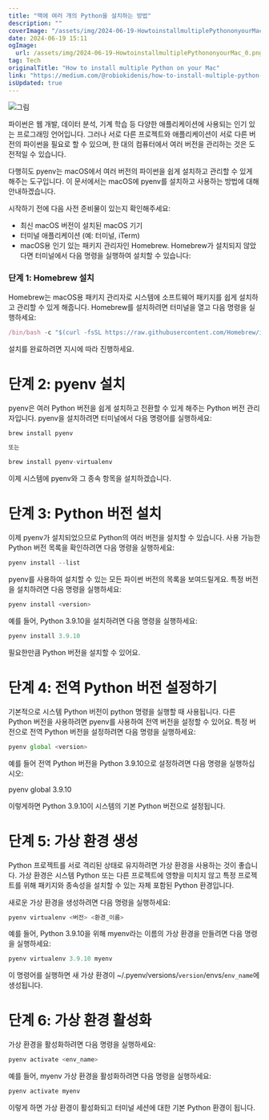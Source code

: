 ```yaml
---
title: "맥에 여러 개의 Python을 설치하는 방법"
description: ""
coverImage: "/assets/img/2024-06-19-HowtoinstallmultiplePythononyourMac_0.png"
date: 2024-06-19 15:11
ogImage:
  url: /assets/img/2024-06-19-HowtoinstallmultiplePythononyourMac_0.png
tag: Tech
originalTitle: "How to install multiple Python on your Mac"
link: "https://medium.com/@robiokidenis/how-to-install-multiple-python-on-your-mac-d20713740a2d"
isUpdated: true
---
```


![그림](/assets/img/2024-06-19-HowtoinstallmultiplePythononyourMac_0.png)

파이썬은 웹 개발, 데이터 분석, 기계 학습 등 다양한 애플리케이션에 사용되는 인기 있는 프로그래밍 언어입니다. 그러나 서로 다른 프로젝트와 애플리케이션이 서로 다른 버전의 파이썬을 필요로 할 수 있으며, 한 대의 컴퓨터에서 여러 버전을 관리하는 것은 도전적일 수 있습니다.

다행히도 pyenv는 macOS에서 여러 버전의 파이썬을 쉽게 설치하고 관리할 수 있게 해주는 도구입니다. 이 문서에서는 macOS에 pyenv를 설치하고 사용하는 방법에 대해 안내하겠습니다.

시작하기 전에 다음 사전 준비물이 있는지 확인해주세요:

<!-- cozy-coder - 수평 -->

<ins class="adsbygoogle"
     style="display:block"
     data-ad-client="ca-pub-4877378276818686"
     data-ad-slot="1107185301"
     data-ad-format="auto"
     data-full-width-responsive="true"></ins>

<script>
     (adsbygoogle = window.adsbygoogle || []).push({});
</script>

- 최신 macOS 버전이 설치된 macOS 기기
- 터미널 애플리케이션 (예: 터미널, iTerm)
- macOS용 인기 있는 패키지 관리자인 Homebrew. Homebrew가 설치되지 않았다면 터미널에서 다음 명령을 실행하여 설치할 수 있습니다:

### 단계 1: Homebrew 설치

Homebrew는 macOS용 패키지 관리자로 시스템에 소프트웨어 패키지를 쉽게 설치하고 관리할 수 있게 해줍니다. Homebrew를 설치하려면 터미널을 열고 다음 명령을 실행하세요:

```js
/bin/bash -c "$(curl -fsSL https://raw.githubusercontent.com/Homebrew/install/HEAD/install.sh)"
```

<!-- cozy-coder - 수평 -->

<ins class="adsbygoogle"
     style="display:block"
     data-ad-client="ca-pub-4877378276818686"
     data-ad-slot="1107185301"
     data-ad-format="auto"
     data-full-width-responsive="true"></ins>

<script>
     (adsbygoogle = window.adsbygoogle || []).push({});
</script>

설치를 완료하려면 지시에 따라 진행하세요.

# 단계 2: pyenv 설치

pyenv은 여러 Python 버전을 쉽게 설치하고 전환할 수 있게 해주는 Python 버전 관리자입니다. pyenv을 설치하려면 터미널에서 다음 명령어를 실행하세요:

```js
brew install pyenv

또는

brew install pyenv-virtualenv
```

<!-- cozy-coder - 수평 -->

<ins class="adsbygoogle"
     style="display:block"
     data-ad-client="ca-pub-4877378276818686"
     data-ad-slot="1107185301"
     data-ad-format="auto"
     data-full-width-responsive="true"></ins>

<script>
     (adsbygoogle = window.adsbygoogle || []).push({});
</script>

이제 시스템에 pyenv와 그 종속 항목을 설치하겠습니다.

# 단계 3: Python 버전 설치

이제 pyenv가 설치되었으므로 Python의 여러 버전을 설치할 수 있습니다. 사용 가능한 Python 버전 목록을 확인하려면 다음 명령을 실행하세요:

```js
pyenv install --list
```

<!-- cozy-coder - 수평 -->

<ins class="adsbygoogle"
     style="display:block"
     data-ad-client="ca-pub-4877378276818686"
     data-ad-slot="1107185301"
     data-ad-format="auto"
     data-full-width-responsive="true"></ins>

<script>
     (adsbygoogle = window.adsbygoogle || []).push({});
</script>

pyenv를 사용하여 설치할 수 있는 모든 파이썬 버전의 목록을 보여드릴게요. 특정 버전을 설치하려면 다음 명령을 실행하세요:

```js
pyenv install <version>
```

예를 들어, Python 3.9.10을 설치하려면 다음 명령을 실행하세요:

```js
pyenv install 3.9.10
```

<!-- cozy-coder - 수평 -->

<ins class="adsbygoogle"
     style="display:block"
     data-ad-client="ca-pub-4877378276818686"
     data-ad-slot="1107185301"
     data-ad-format="auto"
     data-full-width-responsive="true"></ins>

<script>
     (adsbygoogle = window.adsbygoogle || []).push({});
</script>

필요한만큼 Python 버전을 설치할 수 있어요.

# 단계 4: 전역 Python 버전 설정하기

기본적으로 시스템 Python 버전이 python 명령을 실행할 때 사용됩니다. 다른 Python 버전을 사용하려면 pyenv를 사용하여 전역 버전을 설정할 수 있어요. 특정 버전으로 전역 Python 버전을 설정하려면 다음 명령을 실행하세요:

```js
pyenv global <version>
```

<!-- cozy-coder - 수평 -->

<ins class="adsbygoogle"
     style="display:block"
     data-ad-client="ca-pub-4877378276818686"
     data-ad-slot="1107185301"
     data-ad-format="auto"
     data-full-width-responsive="true"></ins>

<script>
     (adsbygoogle = window.adsbygoogle || []).push({});
</script>

예를 들어 전역 Python 버전을 Python 3.9.10으로 설정하려면 다음 명령을 실행하십시오:

pyenv global 3.9.10

이렇게하면 Python 3.9.10이 시스템의 기본 Python 버전으로 설정됩니다.

# 단계 5: 가상 환경 생성

<!-- cozy-coder - 수평 -->

<ins class="adsbygoogle"
     style="display:block"
     data-ad-client="ca-pub-4877378276818686"
     data-ad-slot="1107185301"
     data-ad-format="auto"
     data-full-width-responsive="true"></ins>

<script>
     (adsbygoogle = window.adsbygoogle || []).push({});
</script>

Python 프로젝트를 서로 격리된 상태로 유지하려면 가상 환경을 사용하는 것이 좋습니다. 가상 환경은 시스템 Python 또는 다른 프로젝트에 영향을 미치지 않고 특정 프로젝트를 위해 패키지와 종속성을 설치할 수 있는 자체 포함된 Python 환경입니다.

새로운 가상 환경을 생성하려면 다음 명령을 실행하세요:

```js
pyenv virtualenv <버전> <환경_이름>
```

예를 들어, Python 3.9.10을 위해 myenv라는 이름의 가상 환경을 만들려면 다음 명령을 실행하세요:

<!-- cozy-coder - 수평 -->

<ins class="adsbygoogle"
     style="display:block"
     data-ad-client="ca-pub-4877378276818686"
     data-ad-slot="1107185301"
     data-ad-format="auto"
     data-full-width-responsive="true"></ins>

<script>
     (adsbygoogle = window.adsbygoogle || []).push({});
</script>

```js
pyenv virtualenv 3.9.10 myenv
```

이 명령어를 실행하면 새 가상 환경이 ~/.pyenv/versions/`version`/envs/`env_name`에 생성됩니다.

# 단계 6: 가상 환경 활성화

가상 환경을 활성화하려면 다음 명령을 실행하세요:

<!-- cozy-coder - 수평 -->

<ins class="adsbygoogle"
     style="display:block"
     data-ad-client="ca-pub-4877378276818686"
     data-ad-slot="1107185301"
     data-ad-format="auto"
     data-full-width-responsive="true"></ins>

<script>
     (adsbygoogle = window.adsbygoogle || []).push({});
</script>

```js
pyenv activate <env_name>
```

예를 들어, myenv 가상 환경을 활성화하려면 다음 명령을 실행하세요:

```js
pyenv activate myenv
```

이렇게 하면 가상 환경이 활성화되고 터미널 세션에 대한 기본 Python 환경이 됩니다.
